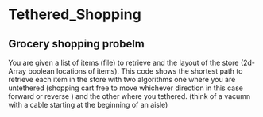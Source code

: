 # Tethered_Shopping

## Grocery shopping probelm 
You are given a list of items (file) to retrieve and the layout of the store (2d-Array boolean locations of items). 
This code shows the shortest path to retrieve each item in the store with two algorithms one where you are untethered (shopping cart free to move whichever direction in this case forward or reverse ) and the other where you tethered. (think of a vacumn with a cable starting at the beginning of an aisle)
